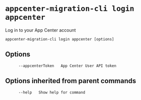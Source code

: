 # `appcenter-migration-cli login appcenter`

Log in to your App Center account

```plaintext
appcenter-migration-cli login appcenter [options]
```

## Options

```plaintext
      --appcenterToken   App Center User API token
```

## Options inherited from parent commands

```plaintext
      --help   Show help for command
```
